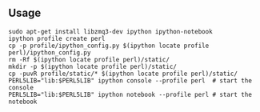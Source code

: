 ## Usage

    sudo apt-get install libzmq3-dev ipython ipython-notebook
    ipython profile create perl
    cp -p profile/ipython_config.py $(ipython locate profile perl)/ipython_config.py
    rm -Rf $(ipython locate profile perl)/static/
    mkdir -p $(ipython locate profile perl)/static/
    cp -puvR profile/static/* $(ipython locate profile perl)/static/
    PERL5LIB="lib:$PERL5LIB" ipython console --profile perl  # start the console
    PERL5LIB="lib:$PERL5LIB" ipython notebook --profile perl # start the notebook

